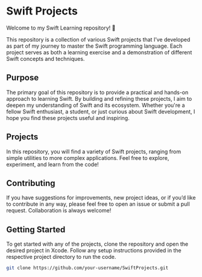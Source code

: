 # Swift Projects

Welcome to my Swift Learning repository! 🎉

This repository is a collection of various Swift projects that I’ve developed as part of my journey to master the Swift programming language. Each project serves as both a learning exercise and a demonstration of different Swift concepts and techniques.

## Purpose

The primary goal of this repository is to provide a practical and hands-on approach to learning Swift. By building and refining these projects, I aim to deepen my understanding of Swift and its ecosystem. Whether you're a fellow Swift enthusiast, a student, or just curious about Swift development, I hope you find these projects useful and inspiring.

## Projects

In this repository, you will find a variety of Swift projects, ranging from simple utilities to more complex applications. Feel free to explore, experiment, and learn from the code!

## Contributing

If you have suggestions for improvements, new project ideas, or if you’d like to contribute in any way, please feel free to open an issue or submit a pull request. Collaboration is always welcome!

## Getting Started

To get started with any of the projects, clone the repository and open the desired project in Xcode. Follow any setup instructions provided in the respective project directory to run the code.

```bash
git clone https://github.com/your-username/SwiftProjects.git
